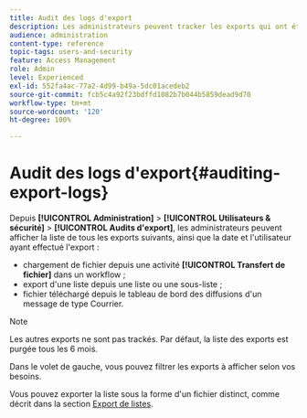 ```yaml
---
title: Audit des logs d'export
description: Les administrateurs peuvent tracker les exports qui ont été effectués depuis Adobe Campaign.
audience: administration
content-type: reference
topic-tags: users-and-security
feature: Access Management
role: Admin
level: Experienced
exl-id: 552fa4ac-77a2-4d99-b49a-5dc01acedeb2
source-git-commit: fcb5c4a92f23bdffd1082b7b044b5859dead9d70
workflow-type: tm+mt
source-wordcount: '120'
ht-degree: 100%

---
```


# Audit des logs d&#39;export{#auditing-export-logs}

Depuis **[!UICONTROL Administration]** > **[!UICONTROL Utilisateurs &amp; sécurité]** > **[!UICONTROL Audits d&#39;export]**, les administrateurs peuvent afficher la liste de tous les exports suivants, ainsi que la date et l&#39;utilisateur ayant effectué l&#39;export :

* chargement de fichier depuis une activité **[!UICONTROL Transfert de fichier]** dans un workflow ;
* export d&#39;une liste depuis une liste ou une sous-liste ;
* fichier téléchargé depuis le tableau de bord des diffusions d&#39;un message de type Courrier.

>[!NOTE]
>
>Les autres exports ne sont pas trackés. Par défaut, la liste des exports est purgée tous les 6 mois.

Dans le volet de gauche, vous pouvez filtrer les exports à afficher selon vos besoins.

Vous pouvez exporter la liste sous la forme d&#39;un fichier distinct, comme décrit dans la section [Export de listes](../../automating/using/exporting-lists.md).
